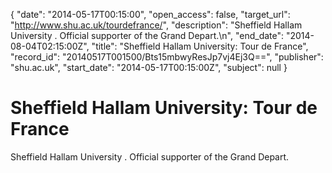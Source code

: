 {
  "date": "2014-05-17T00:15:00", 
  "open_access": false, 
  "target_url": "http://www.shu.ac.uk/tourdefrance/", 
  "description": "Sheffield Hallam University . Official supporter of the Grand Depart.\n", 
  "end_date": "2014-08-04T02:15:00Z", 
  "title": "Sheffield Hallam University: Tour de France", 
  "record_id": "20140517T001500/Bts15mbwyResJp7vj4Ej3Q==", 
  "publisher": "shu.ac.uk", 
  "start_date": "2014-05-17T00:15:00Z", 
  "subject": null
}

# Sheffield Hallam University: Tour de France

Sheffield Hallam University . Official supporter of the Grand Depart.

